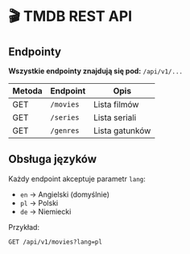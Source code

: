 # 🎬 TMDB REST API

## Endpointy
**Wszystkie endpointy znajdują się pod:**
`/api/v1/...`

| Metoda | Endpoint         | Opis           |
|--------|-----------------|----------------|
| GET    | `/movies`       | Lista filmów   |
| GET    | `/series`       | Lista seriali  |
| GET    | `/genres`       | Lista gatunków |

## Obsługa języków
Każdy endpoint akceptuje parametr `lang`:
- `en` → Angielski (domyślnie)
- `pl` → Polski
- `de` → Niemiecki

Przykład:
```
GET /api/v1/movies?lang=pl
```
